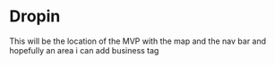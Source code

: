 # Dropin
This will be the location of the MVP with the map and the nav bar and hopefully an area i can add business tag
